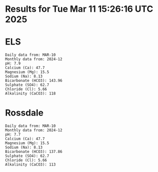 # Results for Tue Mar 11 15:26:16 UTC 2025
# ELS
```
Daily data from: MAR-10
Monthly data from: 2024-12
pH: 7.9
Calcium (Ca): 47.7
Magnesium (Mg): 15.5
Sodium (Na): 8.13
Bicarbonate (HCO3): 143.96
Sulphate (SO4): 62.7
Chloride (Cl): 5.66
Alkalinity (CaCO3): 118
```
# Rossdale
```
Daily data from: MAR-10
Monthly data from: 2024-12
pH: 7.7
Calcium (Ca): 47.7
Magnesium (Mg): 15.5
Sodium (Na): 8.13
Bicarbonate (HCO3): 137.86
Sulphate (SO4): 62.7
Chloride (Cl): 5.66
Alkalinity (CaCO3): 113
```
